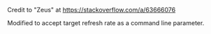 Credit to "Zeus" at https://stackoverflow.com/a/63666076

Modified to accept target refresh rate as a command line parameter.
